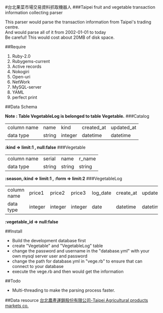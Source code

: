 #台北果菜市場交易資料抓取機器人
###Taipei fruit and vegetable transaction information collecting parser

This parser would parse the transaction information from Taipei's trading centre.<br>
And would parse all of it from 2002-01-01 to today<br>
Be careful! This would cost about 20MB of disk space.<br>


##Require

1. Ruby-2.0<br>
2. Rubygems-current<br>
3. Active records<br>
4. Nokogiri<br>
5. Open-uri<br>
6. NetWork<br>
7. MySQL-server<br>
8. YAML<br>
9. perfect print<br>

##Data Schema

<b>Note : Table VegetableLog is belonged to table Vegetable.</b>
###Catalog
  <table>
    <tr>
      <td>column name</td><td>name</td><td>kind</td><td>created_at</td><td>updated_at</td>
    </tr>
    <tr>
      <td>data type</td><td>string</td><td>integer</td><td>datetime</td><td>datetime</td>
    </tr>
  </table>
  <strong>:kind =>  limit:1 , null:false</strong>
###Vegetable
  <table>
     <tr> 
        <td>column name</td><td>serial</td><td>name</td><td>r_name</td>
     </tr>
    <tr>
       <td>data type</td><td>string</td><td>string</td><td>string</td>
    </tr>

  </table>
  <strong>:season,:kind => limit:1 , :form => limit:2</strong>
###VegetableLog
  <table>
    <tr>
     <td>column name</td> <td>price1</td><td>price2</td><td>price3</td><td>log_date</td><td>create_at</td><td>update_at</td><td>vegetable_id</td>
    </tr>
    <tr>
      <td>data type</td><td>integer</td><td>integer</td><td>integer</td><td>date</td><td>datetime</td><td>datetime</td><td>integer</td>
    </tr>
  </table>
  <strong>:vegetable_id => null:false</strong>

##Install

* Build the development database first<br>
* create "Vegetable" and "VegetableLog" table<br>
* change the password and username in the "database.yml" with your own mysql server user and password <br>
* change the path for database.yml in "vege.rb" to ensure that can connect to your database<br>
* execute the vege.rb and then would get the information<br>

##Todo

* Multi-threading to make the parsing process faster.<br>


##Data resource
[台北農產運銷股份有限公司-Taipei Agricultural products markets co.](http://www.tapmc.com.tw/tapmc_new16/index.html)
